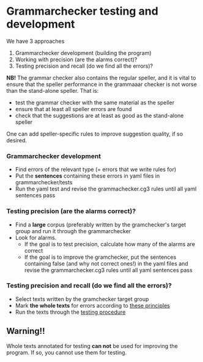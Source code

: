 # Grammarchecker testing and development

We have 3 approaches

1. Grammarchecker development (building the program)
2. Working with precision (are the alarms correct)?
3. Testing precision and recall (do we find all the errors)?

**NB!** The grammar checker also contains the regular speller, and it is vital to ensure that the speller performance in the grammaaar checker is not worse than the stand-alone speller. That is:

- test the grammar checker with the same material as the speller
- ensure that at least all speller errors are found
- check that the suggestions are at least as good as the stand-alone speller

One can add speller-specific rules to improve suggestion quality, if so desired.

### Grammarchecker development

- Find errors of the relevant type (= errors that we write rules for)
- Put the **sentences** containing these errors in yaml files in grammarchecker/tests
- Run the yaml test and revise the grammachecker.cg3 rules until all yaml sentences pass

### Testing precision (are the alarms correct)?

- Find a **large** corpus (preferably written by the gramchecker's target group and run it through the grammarchecker
- Look for alarms.
  - If the goal is to test precision, calculate how many of the alarms are correct
  - If the goal is to improve the gramchecker, put the sentences containing false (and why not correct ones!) in the yaml files and revise the grammarchecker.cg3 rules until all yaml sentences pass

### Testing precision and recall (do we find all the errors)?

- Select texts written by the gramchecker target group
- Mark **the whole texts** for errors according to [these principles](../../spelling/testdoc/error-markup.html)
- Run the texts through the [testing procedure](../preparing-annotated-text.html)

## Warning!!

Whole texts annotated for testing **can not** be used for improving the program. If so, you cannot use them for testing.
